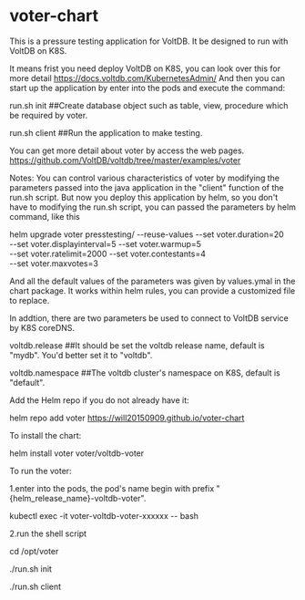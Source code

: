 # voter-chart
This is a pressure testing application for VoltDB. It be designed to run with VoltDB on K8S.

It means frist you need deploy VoltDB on K8S, you can look over this for more detail
https://docs.voltdb.com/KubernetesAdmin/
And then you can start up the application by enter into the pods and execute the command:

run.sh init   ##Create database object such as table, view, procedure which be required by voter.

run.sh client  ##Run the application to make testing.

You can get more detail about voter by access the web pages.
https://github.com/VoltDB/voltdb/tree/master/examples/voter

Notes:
You can control various characteristics of voter by modifying the parameters
passed into the java application in the "client" function of the run.sh script.
But now you deploy this application by helm, so you don't have to modifying the run.sh script,
you can passed the parameters by helm command, like this

helm upgrade voter presstesting/ --reuse-values --set voter.duration=20 \
                    --set voter.displayinterval=5  --set voter.warmup=5  \
                    --set voter.ratelimit=2000  --set voter.contestants=4 \
                    --set voter.maxvotes=3

And all the default values of the parameters was given by values.ymal in the chart package.
It works within helm rules, you can provide a customized file to replace.

In addtion, there are two parameters be used to connect to VoltDB service by K8S coreDNS.

voltdb.release  ##It should be set the voltdb release name, default is "mydb". You'd better set it to "voltdb".

voltdb.namespace  ##The voltdb cluster's namespace on K8S, default is "default".

Add the Helm repo if you do not already have it:

helm repo add voter https://will20150909.github.io/voter-chart

To install the chart:

helm install voter voter/voltdb-voter

To run the voter:

1.enter into the pods, the pod's name begin with prefix "{helm_release_name}-voltdb-voter".

kubectl exec -it voter-voltdb-voter-xxxxxx -- bash

2.run the shell script

cd /opt/voter

./run.sh init

./run.sh client
